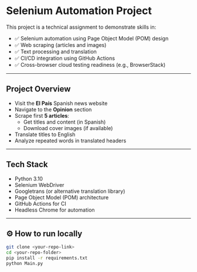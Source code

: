 #  Selenium Automation Project

This project is a technical assignment to demonstrate skills in:

- ✅ Selenium automation using Page Object Model (POM) design
- ✅ Web scraping (articles and images)
- ✅ Text processing and translation
- ✅ CI/CD integration using GitHub Actions
- ✅ Cross-browser cloud testing readiness (e.g., BrowserStack)

---

##  Project Overview

- Visit the **El País** Spanish news website
- Navigate to the **Opinion** section
- Scrape first **5 articles**:
  - Get titles and content (in Spanish)
  - Download cover images (if available)
- Translate titles to English
- Analyze repeated words in translated headers

---

##  Tech Stack

- Python 3.10
- Selenium WebDriver
- Googletrans (or alternative translation library)
- Page Object Model (POM) architecture
- GitHub Actions for CI
- Headless Chrome for automation

---

## ⚙️ How to run locally

```bash
git clone <your-repo-link>
cd <your-repo-folder>
pip install -r requirements.txt
python Main.py
